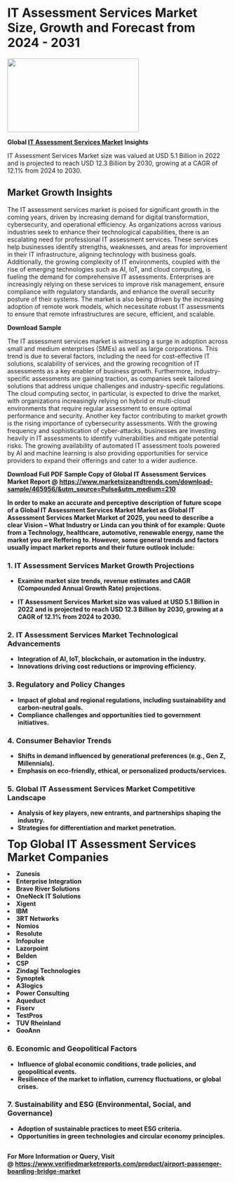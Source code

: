 <H1>IT Assessment Services Market Size, Growth and Forecast from 2024 - 2031</H1><img class="aligncenter size-medium wp-image-584254" src="https://thirdeyenews.in/wp-content/uploads/2024/09/Global-Market-Research-300x168.jpeg" alt="" width="300" height="168" /><p><strong>Global&nbsp;<a href="https://www.marketsizeandtrends.com/download-sample/465956/&amp;utm_source=Pulse&amp;utm_medium=210">IT Assessment Services Market</a> Insights</strong></p><p>IT Assessment Services Market size was valued at USD 5.1 Billion in 2022 and is projected to reach USD 12.3 Billion by 2030, growing at a CAGR of 12.1% from 2024 to 2030.</p><p><h2>Market Growth Insights</h2> <p>The IT assessment services market is poised for significant growth in the coming years, driven by increasing demand for digital transformation, cybersecurity, and operational efficiency. As organizations across various industries seek to enhance their technological capabilities, there is an escalating need for professional IT assessment services. These services help businesses identify strengths, weaknesses, and areas for improvement in their IT infrastructure, aligning technology with business goals. Additionally, the growing complexity of IT environments, coupled with the rise of emerging technologies such as AI, IoT, and cloud computing, is fueling the demand for comprehensive IT assessments. Enterprises are increasingly relying on these services to improve risk management, ensure compliance with regulatory standards, and enhance the overall security posture of their systems. The market is also being driven by the increasing adoption of remote work models, which necessitate robust IT assessments to ensure that remote infrastructures are secure, efficient, and scalable.</p> <p><strong>Download Sample</strong></p> <p>The IT assessment services market is witnessing a surge in adoption across small and medium enterprises (SMEs) as well as large corporations. This trend is due to several factors, including the need for cost-effective IT solutions, scalability of services, and the growing recognition of IT assessments as a key enabler of business growth. Furthermore, industry-specific assessments are gaining traction, as companies seek tailored solutions that address unique challenges and industry-specific regulations. The cloud computing sector, in particular, is expected to drive the market, with organizations increasingly relying on hybrid or multi-cloud environments that require regular assessment to ensure optimal performance and security. Another key factor contributing to market growth is the rising importance of cybersecurity assessments. With the growing frequency and sophistication of cyber-attacks, businesses are investing heavily in IT assessments to identify vulnerabilities and mitigate potential risks. The growing availability of automated IT assessment tools powered by AI and machine learning is also providing opportunities for service providers to expand their offerings and cater to a wider audience. <p><strong></p><p><span class=""><strong>Download Full PDF Sample Copy of Global IT Assessment Services Market Report</strong> @ <a href="https://www.marketsizeandtrends.com/download-sample/465956/&amp;utm_source=Pulse&amp;utm_medium=210" target="_blank">https://www.marketsizeandtrends.com/download-sample/465956/&amp;utm_source=Pulse&amp;utm_medium=210</a></span></p><p>In order to make an accurate and perceptive description of future scope of a Global&nbsp;IT Assessment Services Market Market as Global&nbsp;IT Assessment Services Market Market of 2025, you need to describe a clear Vision &ndash; What Industry or Linda can you think of for example: Quote from a Technology, healthcare, automotive, renewable energy, name the market you are Reffering to. However, some general trends and factors usually impact market reports and their future outlook include:</p><h3>1.&nbsp;<strong>IT Assessment Services Market Growth Projections</strong></h3><ul><li>Examine market size trends, revenue estimates and CAGR (Compounded Annual Growth Rate) projections.</li><li><p>IT Assessment Services Market size was valued at USD 5.1 Billion in 2022 and is projected to reach USD 12.3 Billion by 2030, growing at a CAGR of 12.1% from 2024 to 2030.</p></li></ul><h3>2.&nbsp;<strong>IT Assessment Services Market Technological Advancements</strong></h3><ul><li>Integration of AI, IoT, blockchain, or automation in the industry.</li><li>Innovations driving cost reductions or improving efficiency.</li></ul><h3>3.&nbsp;<strong>Regulatory and Policy Changes</strong></h3><ul><li>Impact of global and regional regulations, including sustainability and carbon-neutral goals.</li><li>Compliance challenges and opportunities tied to government initiatives.</li></ul><h3>4.&nbsp;<strong>Consumer Behavior Trends</strong></h3><ul><li>Shifts in demand influenced by generational preferences (e.g., Gen Z, Millennials).</li><li>Emphasis on eco-friendly, ethical, or personalized products/services.</li></ul><h3>5.&nbsp;<strong>Global IT Assessment Services Market Competitive Landscape</strong></h3><ul><li>Analysis of key players, new entrants, and partnerships shaping the industry.</li><li>Strategies for differentiation and market penetration.</li></ul><p data-pm-slice="1 1 []"><span style="color: inherit; font-family: inherit; font-size: 25px;">Top Global IT Assessment Services Market Companies</span></p><div class="" data-test-id=""><p><li>Zunesis</li><li> Enterprise Integration</li><li> Brave River Solutions</li><li> OneNeck IT Solutions</li><li> Xigent</li><li> IBM</li><li> 3RT Networks</li><li> Nomios</li><li> Resolute</li><li> Infopulse</li><li> Lazorpoint</li><li> Belden</li><li> CSP</li><li> Zindagi Technologies</li><li> Synoptek</li><li> A3logics</li><li> Power Consulting</li><li> Aqueduct</li><li> Fiserv</li><li> TestPros</li><li> TUV Rheinland</li><li> GooAnn</li></p></div><h3>6.&nbsp;<strong>Economic and Geopolitical Factors</strong></h3><ul><li>Influence of global economic conditions, trade policies, and geopolitical events.</li><li>Resilience of the market to inflation, currency fluctuations, or global crises.</li></ul><h3>7.&nbsp;<strong>Sustainability and ESG (Environmental, Social, and Governance)</strong></h3><ul><li>Adoption of sustainable practices to meet ESG criteria.</li><li>Opportunities in green technologies and circular economy principles.</li></ul><h2><strong style="font-size: 14px;">For More Information or Query, Visit @&nbsp;</strong><a style="background-color: #ffffff; font-size: 14px;" href="https://www.marketsizeandtrends.com/report/it-assessment-services-market/" target="_blank">https://www.verifiedmarketreports.com/product/airport-passenger-boarding-bridge-market</a></h2>
